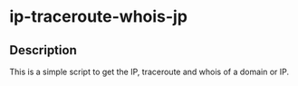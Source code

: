 # ip-traceroute-whois-jp

## Description

This is a simple script to get the IP, traceroute and whois of a domain or IP.